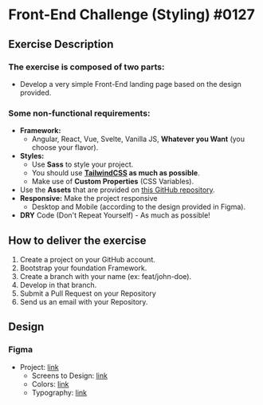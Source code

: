 # Front-End Challenge (Styling) #0127

## Exercise Description

### The exercise is composed of two parts:

- Develop a very simple Front-End landing page based on the design provided.

### Some non-functional requirements:

- **Framework:**
  - Angular, React, Vue, Svelte, Vanilla JS, **Whatever you Want** (you choose your flavor).
- **Styles:**
  - Use **Sass** to style your project.
  - You should use **[TailwindCSS](https://tailwindcss.com/) as much as possible**.
  - Make use of **Custom Properties** (CSS Variables).
- Use the **Assets** that are provided on [this GitHub repository](https://github.com/altario/challenge-front-end-styling-0127).
- **Responsive:** Make the project responsive
  - Desktop and Mobile (according to the design provided in Figma).
- **DRY** Code (Don't Repeat Yourself) - As much as possible!


## How to deliver the exercise

1. Create a project on your GitHub account.
2. Bootstrap your foundation Framework.
3. Create a branch with your name (ex: feat/john-doe).
4. Develop in that branch.
5. Submit a Pull Request on your Repository
6. Send us an email with your Repository.

## Design

### Figma

- Project: [link](https://www.figma.com/file/xqsMXosVwmtJWKdNnbOM7n/%5BALTAR%5D-Challenge%3A-Front-End-(styling)-%230127?node-id=635-13426&t=IZZuXvvl5w9ZUOkC-4)
  - Screens to Design: [link](https://www.figma.com/file/xqsMXosVwmtJWKdNnbOM7n/%5BALTAR%5D-Challenge%3A-Front-End-(styling)-%230127?node-id=635-13426&t=IZZuXvvl5w9ZUOkC-4)
  - Colors: [link](https://www.figma.com/file/xqsMXosVwmtJWKdNnbOM7n/%5BALTAR%5D-Challenge%3A-Front-End-(styling)-%230127?node-id=643-6716&t=IZZuXvvl5w9ZUOkC-4)
  - Typography: [link](https://www.figma.com/file/xqsMXosVwmtJWKdNnbOM7n/%5BALTAR%5D-Challenge%3A-Front-End-(styling)-%230127?node-id=643-6646&t=IZZuXvvl5w9ZUOkC-4)
